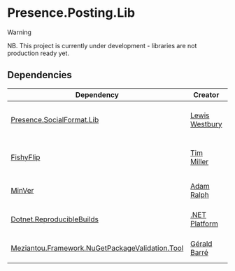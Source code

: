 # Presence.Posting.Lib

> [!WARNING]
> NB. This project is currently under development - libraries are not production ready yet.

## Dependencies

| Dependency                                                                                                                                                        | Creator                                           | License                                                                                    | Usage                             |
| ----------------------------------------------------------------------------------------------------------------------------------------------------------------- | ------------------------------------------------- | ------------------------------------------------------------------------------------------ | --------------------------------- |
| [Presence.SocialFormat.Lib](https://github.com/instantiator/presence)                                                                                             | [Lewis Westbury](https://github.com/instantiator) | [MIT](https://github.com/instantiator/presence/blob/main/LICENSE)                          | Common post and thread formatting |
| [FishyFlip](https://github.com/drasticactions/FishyFlip)                                                                                                          | [Tim Miller](https://github.com/drasticactions)   | [MIT](https://github.com/drasticactions/FishyFlip?tab=MIT-1-ov-file)                       | Post to AT networks (eg. BlueSky) |
| [MinVer](https://github.com/adamralph/minver)                                                                                                                     | [Adam Ralph](https://github.com/adamralph)        | [Apache 2.0](https://github.com/adamralph/minver?tab=Apache-2.0-1-ov-file#readme)          | Manage package versions           |
| [Dotnet.ReproducibleBuilds](https://github.com/dotnet/reproducible-builds)                                                                                        | [.NET Platform](https://github.com/dotnet)        | [MIT](https://github.com/dotnet/reproducible-builds?tab=MIT-1-ov-file#readme)              | Simplify build configuration      |
| [Meziantou.Framework.NuGetPackageValidation.Tool](https://github.com/meziantou/Meziantou.Framework/blob/main/src/Meziantou.Framework.NuGetPackageValidation.Tool) | [Gérald Barré](https://github.com/meziantou)      | [MIT](https://github.com/meziantou/Meziantou.Framework/tree/main?tab=MIT-1-ov-file#readme) | Validate package properties       |
